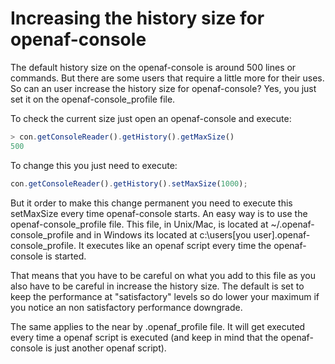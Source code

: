 # Increasing the history size for openaf-console

The default history size on the openaf-console is around 500 lines or commands. But there are some users that require a little more for their uses. So can an user increase the history size for openaf-console? Yes, you just set it on the openaf-console_profile file.

To check the current size just open an openaf-console and execute: 

````javascript
> con.getConsoleReader().getHistory().getMaxSize()
500
````

To change this you just need to execute: 

````javascript
con.getConsoleReader().getHistory().setMaxSize(1000);
````

But it order to make this change permanent you need to execute this setMaxSize every time openaf-console starts. An easy way is to use the openaf-console_profile file. This file, in Unix/Mac, is located at ~/.openaf-console_profile and in Windows its located at c:\users\[you user]\.openaf-console_profile. It executes like an openaf script every time the openaf-console is started.

That means that you have to be careful on what you add to this file as you also have to be careful in increase the history size. The default is set to keep the performance at "satisfactory" levels so do lower your maximum if you notice an non satisfactory performance downgrade. 

The same applies to the near by .openaf_profile file. It will get executed every time a openaf script is executed (and keep in mind that the openaf-console is just another openaf script).